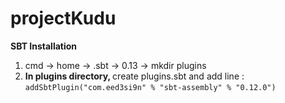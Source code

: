# projectKudu

<b> SBT Installation </b>

1. cmd -> home -> .sbt -> 0.13 -> mkdir plugins
2. <b> In plugins directory, </b> create plugins.sbt and add line :
`addSbtPlugin("com.eed3si9n" % "sbt-assembly" % "0.12.0")`
